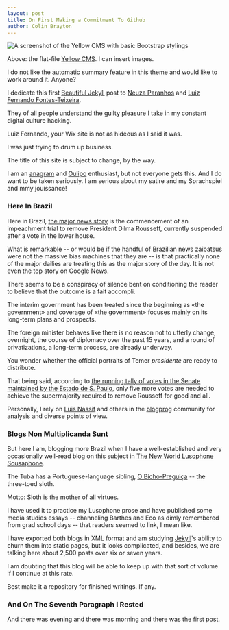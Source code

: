 ```yaml
---
layout: post
title: On First Making a Commitment To Github
author: Colin Brayton
---
```


![A screenshot of the Yellow CMS with basic Bootstrap stylings](https://Braytonio.github.io/img/yellowpageviewscaled.png) 

Above: the flat-file [Yellow CMS](https://github.com/datenstrom/yellow). I can insert images. 

I do not like the automatic summary feature in this theme and would like to work around it. Anyone?

I dedicate this first [Beautiful Jekyll](https://github.com/daattali/beautiful-jekyll) post to [Neuza Paranhos](https://neuza-paranhos.github.io/) and [Luiz Fernando Fontes-Teixeira](http://www.luizfernandofontesteixeira.com.br/). 

They of all people understand the guilty pleasure I take in my constant digital culture hacking.

Luiz Fernando, your Wix site is not as hideous as I said it was. 

I was just trying to drum up business.

The title of this site is subject to change, by the way.

I am an [anagram](http://wordsmith.org/anagram/) and [Oulipo](http://www.languageisavirus.com/articles/articles.php?subaction=showcomments&id=1161978000#.V78-JWQrLVM) enthusiast, but not everyone gets this. And I do want to be taken seriously. I am serious about my satire and my Sprachspiel and mmy jouissance!

### Here In Brazil

Here in Brazil, [the major news story](http://g1.globo.com/politica/processo-de-impeachment-de-dilma/noticia/2016/08/aliada-de-dilma-pede-suspensao-do-impeachment-no-inicio-do-julgamento.html) is the commencement of an impeachment trial to remove President Dilma Rousseff, currently suspended after a vote in the lower house.

What is remarkable -- or would be if the handful of Brazilian news zaibatsus were not the massive bias machines that they are -- is that practically none of the major dailies are treating this as the major story of the day. It is not even the top story on Google News.

There seems to be a conspiracy of silence bent on conditioning the reader to believe that the outcome is a fait accompli. 

The interim government has been treated since the beginning as «the government» and coverage of «the government» focuses mainly on its long-term plans and prospects. 

The foreign minister behaves like there is no reason not to utterly 
change, overnight, the course of diplomacy over the past 15 years, and a round of privatizations, a long-term process, are already underway.

You wonder whether the official portraits of Temer *presidente* are ready to distribute. 

That being said, according to [the running tally of votes in the Senate maintained by the Estado de S. Paulo](http://infograficos.estadao.com.br/politica/placar-do-impeachment-senadores/), only five more votes are needed to achieve the supermajority required to remove Rousseff for good and all.

Personally, I rely on [Luis Nassif](http://jornalggn.com.br/luisnassif) and others in the [blogprog](http://blogprog.com.br/) community for analysis and diverse points of view.

### Blogs Non Multiplicanda Sunt

But here I am, blogging more Brazil when I have a well-established and very occasionally well-read blog on this subject in [The New World Lusophone Sousaphone](https://tupiwire.wordpress.com/). 

The Tuba has a Portuguese-language sibling, [O Bicho-Preguiça](https://obicho.wordpress.com/) -- the three-toed sloth. 

Motto: Sloth is the mother of all virtues. 

I have used it to practice my Lusophone prose and have published some media studies essays -- channeling Barthes and Eco as dimly remembered from grad school days -- that readers seemed to link, I mean like. 

I have exported both blogs in XML format and am studying [Jekyll](https://jekyllrb.com/docs/migrations/)'s ability to churn them into static pages, but it looks complicated, and besides, we are talking here about 2,500 posts over six or seven years. 

I am doubting that this blog will be able to keep up with that sort of volume if I continue at this rate. 

Best make it a repository for finished writings. If any. 

### And On The Seventh Paragraph I Rested

And there was evening and there was morning and there was the first post.
